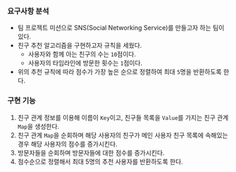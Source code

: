 
### 요구사항 분석

- 팀 프로젝트 미션으로 SNS(Social Networking Service)를 만들고자 하는 팀이 있다.
- 친구 추천 알고리즘을 구현하고자 규칙을 세웠다.
    - 사용자와 함께 아는 친구의 수는 `10`점이다.
    - 사용자의 타임라인에 방문한 횟수는 `1`점이다.
- 위의 추천 규칙에 따라 점수가 가장 높은 순으로 정렬하여 최대 `5`명을 반환하도록 한다.

### 구현 기능

1. 친구 관계 정보를 이용해 이름이 `Key`이고, 친구들 목록을 `Value`를 가지는 친구 관계 `Map`을 생성한다.
2. 친구 관계 `Map`을 순회하며 해당 사용자의 친구가 메인 사용자 친구 목록에 속해있는 경우 해당 사용자의 점수를 증가시킨다.
3. 방문자들을 순회하며 방문자들에 대한 점수를 증가시킨다.
4. 점수순으로 정렬해서 최대 5명의 추천 사용자를 반환하도록 한다.
